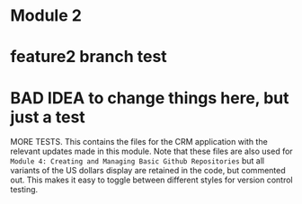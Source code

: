 # Module 2
# feature2 branch test
 # BAD IDEA to change things here, but just a test
MORE TESTS.
This contains the files for the CRM application with the relevant updates 
made in this module. Note that these files are also used for
`Module 4: Creating and Managing Basic Github Repositories` but all
variants of the US dollars display are retained in the code, but commented
out. 
This makes it easy to toggle between different styles for version
control testing.
